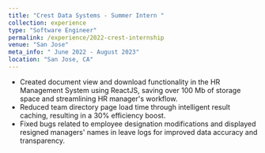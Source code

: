 ```yaml
---
title: "Crest Data Systems - Summer Intern "
collection: experience
type: "Software Engineer"
permalink: /experience/2022-crest-internship
venue: "San Jose"
meta_info: " June 2022 - August 2023"
location: "San Jose, CA"
---
```


- Created document view and download functionality in the HR Management System using ReactJS, saving over 100 Mb of storage space and streamlining HR manager's workflow.
- Reduced team directory page load time through intelligent result caching, resulting in a 30% efficiency boost.
- Fixed bugs related to employee designation modifications and displayed resigned managers' names in leave logs for improved
data accuracy and transparency.